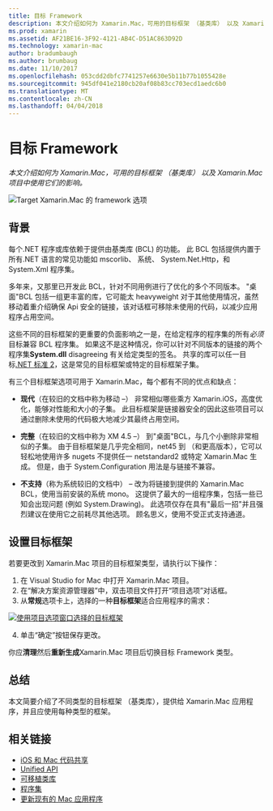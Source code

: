```yaml
---
title: 目标 Framework
description: 本文介绍如何为 Xamarin.Mac，可用的目标框架 （基类库） 以及 Xamarin.Mac 项目中使用它们的影响。
ms.prod: xamarin
ms.assetid: AF21BE16-3F92-4121-AB4C-D51AC863D92D
ms.technology: xamarin-mac
author: bradumbaugh
ms.author: brumbaug
ms.date: 11/10/2017
ms.openlocfilehash: 053cdd2dbfc7741257e6630e5b11b77b1055428e
ms.sourcegitcommit: 945df041e2180cb20af08b83cc703ecd1aedc6b0
ms.translationtype: MT
ms.contentlocale: zh-CN
ms.lasthandoff: 04/04/2018
---
```

# <a name="target-framework"></a>目标 Framework

_本文介绍如何为 Xamarin.Mac，可用的目标框架 （基类库） 以及 Xamarin.Mac 项目中使用它们的影响。_

![Target Xamarin.Mac 的 framework 选项](target-framework-images/select-target.png "Target Xamarin.Mac 的 framework 选项")

## <a name="background"></a>背景

每个.NET 程序或库依赖于提供由基类库 (BCL) 的功能。 此 BCL 包括提供内置于所有.NET 语言的常见功能如 mscorlib、 系统、 System.Net.Http，和 System.Xml 程序集。

多年来，又那里已开发此 BCL，针对不同用例进行了优化的多个不同版本。 "桌面"BCL 包括一组更丰富的库，它可能太 heavyweight 对于其他使用情况，虽然移动着重介绍确保 Api 安全的链接，该对话框可移除未使用的代码，以减少应用程序占用空间。

这些不同的目标框架的更重要的负面影响之一是，在给定程序的程序集的所有*必须*目标兼容 BCL 程序集。 如果这不是这种情况，你可以针对不同版本的链接的两个程序集**System.dll** disagreeing 有关给定类型的签名。 共享的库可以任一目标[.NET 标准 2](https://blog.xamarin.com/share-code-net-standard-2-0/)，这是常见的目标框架或特定的目标框架子集。

有三个目标框架选项可用于 Xamarin.Mac，每个都有不同的优点和缺点：

- **现代**（在较旧的文档中称为移动 –） 非常相似哪些乘方 Xamarin.iOS，高度优化，能够对性能和大小的子集。 此目标框架是链接器安全的因此这些项目可以通过删除未使用的代码极大地减少其最终占用空间。

- **完整**（在较旧的文档中称为 XM 4.5 –） 到"桌面"BCL，与几个小删除非常相似的子集。 由于目标框架是几乎完全相同，net45 到 （和更高版本），它可以轻松地使用许多 nugets 不提供任一 netstandard2 或特定 Xamarin.Mac 生成。 但是，由于 System.Configuration 用法是与链接不兼容。

- **不支持**（称为系统较旧的文档中） – 改为将链接到提供的 Xamarin.Mac BCL，使用当前安装的系统 mono。 这提供了最大的一组程序集，包括一些已知会出现问题 (例如 System.Drawing)。 此选项仅存在具有"最后一招"并且强烈建议在使用它之前耗尽其他选项。 顾名思义，使用不受正式支持通道。

## <a name="setting-the-target-framework"></a>设置目标框架

若要更改到 Xamarin.Mac 项目的目标框架类型，请执行以下操作：

1. 在 Visual Studio for Mac 中打开 Xamarin.Mac 项目。
2. 在“解决方案资源管理器”中，双击项目文件打开“项目选项”对话框。
3. 从**常规**选项卡上，选择的一种**目标框架**适合应用程序的需求：

  [![使用项目选项窗口选择的目标框架](target-framework-images/select-target-full.png "使用项目选项窗口选择的目标框架")](target-framework-images/select-target-full-large.png#lightbox)

4. 单击“确定”按钮保存更改。

你应**清理**然后**重新生成**Xamarin.Mac 项目后切换目标 Framework 类型。

## <a name="summary"></a>总结

本文简要介绍了不同类型的目标框架 （基类库），提供给 Xamarin.Mac 应用程序，并且应使用每种类型的框架。


## <a name="related-links"></a>相关链接

- [iOS 和 Mac 代码共享](~/cross-platform/macios/index.md)
- [Unified API](~/cross-platform/macios/unified/index.md)
- [可移植类库](~/cross-platform/app-fundamentals/pcl.md)
- [程序集](~/cross-platform/internals/available-assemblies.md)
- [更新现有的 Mac 应用程序](~/cross-platform/macios/unified/updating-mac-apps.md)

